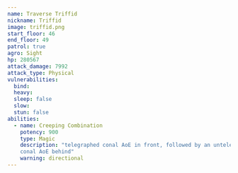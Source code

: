 ```yaml
---
name: Traverse Triffid
nickname: Triffid
image: triffid.png
start_floor: 46
end_floor: 49
patrol: true
agro: Sight
hp: 280567
attack_damage: 7992
attack_type: Physical
vulnerabilities:
  bind: 
  heavy: 
  sleep: false
  slow: 
  stun: false
abilities:
  - name: Creeping Combination
    potency: 900
    type: Magic
    description: "telegraphed conal AoE in front, followed by an untelegraphed
    conal AoE behind"
    warning: directional
---
```

